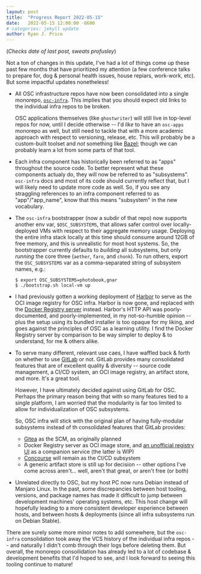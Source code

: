 ```yaml
---
layout: post
title:  "Progress Report 2022-05-15"
date:   2022-05-15 12:00:00 -0600
# categories: jekyll update
author: Ryan J. Price
---
```


(*Checks date of last post, sweats profusley*)

Not a ton of changes in this update, I've had a lot of things come up these past
few months that have prioritized my attention (a few conference talks to prepare
for, dog & personal health issues, house repiars, work-work, etc). But some
impactful updates nonetheless!

* All OSC infrastructure repos have now been consolidated into a single
  monorepo, [`osc-infra`](https://github.com/opensourcecorp/osc-infra). This
  implies that you should expect old links to the individual infra repos to be
  broken.
  
  OSC applications themselves (like `ghostwriter`) will still live in top-level
  repos for now, until I decide otherwise -- I'd *like* to have an `osc-apps`
  monorepo as well, but still need to tackle that with a more academic approach
  with respect to versioning, release, etc. This will probably be a custom-built
  toolset and *not* something like [Bazel](https://bazel.build/); though we can
  probably learn a lot from some parts of that tool.

* Each infra component has historically been referred to as "apps" throughout
  the source code. To better represent what these components actualy do, they
  will now be referred to as "subsystems". `osc-infra` docs and most of its code
  should currently reflect that, but I will likely need to update more code as
  well. So, if you see any straggling references to an infra component referred
  to as "app"/"app_name", know that this means "subsystem" in the new
  vocabulary.

* The `osc-infra` bootstrapper (now a subdir of that repo) now supports another
  env var, `$OSC_SUBSYSTEMS`, that allows safer control over locally-deployed
  VMs with respect to their aggregate memory usage. Deploying the entire infra
  stack locally at this time should consume around 12GB of free memory, and this
  is unrealistic for most host systems. So, the bootstrapper currently defaults
  to *building* all subsystems, but only *running* the core three (`aether`,
  `faro`, and `chonk`). To run others, export the `OSC_SUBSYSTEMS` var as a
  comma-separated string of subsystem names, e.g.:
  
      $ export OSC_SUBSYSTEMS=photobook,gnar
      $ ./bootstrap.sh local-vm up

* I had previously gotten a working deployment of [Harbor](https://goharbor.io/)
  to serve as the OCI image registry for OSC infra. Harbor is now gone, and
  replaced with the [Docker Registry server](https://docs.docker.com/registry/)
  instead. Harbor's HTTP API was poorly-documented, and poorly-implemented, in
  my not-so-humble opinion -- plus the setup using its bundled installer is too
  opaque for my liking, and goes against the principles of OSC as a learning
  utility. I find the Docker Registry server by comparison to be way simpler to
  deploy & to understand, for me & others alike.

* To serve many different, relevant use caes, I have waffled back & forth on
  whether to use [GitLab](https://gitlab.com) or not. GitLab provides many
  consolidated features that are of excellent quality & diversity -- source code
  management, a CI/CD system, an OCI image registry, an artifact store, and
  more. It's a great tool.
  
  However, I have ultimately decided against using GitLab for OSC. Perhaps the
  primary reason being that with so many features tied to a single platform, I
  am worried that the modularity is far too limited to allow for
  individualization of OSC subsystems.
  
  So, OSC infra will stick with the original plan of having fully-modular
  subsystems instead of th consolidated features that GitLab provides:
  * [Gitea](https://gitea.io) as the SCM, as originally planned
  * Docker Registry server as OCI image store, and [an unofficial registry
    UI](https://github.com/Joxit/docker-registry-ui) as a companion service (the
    latter is WIP)
  * [Concourse](concourse-ci.org/) will remain as the CI/CD subsystem
  * A generic artifact store is still up for decision -- other options I've come
    across aren't... well, aren't that great, or aren't free (or both)

* Unrelated directly to OSC, but my host PC now runs Debian instead of Manjaro
  Linux. In the past, some discrepancies between host tooling, versions, and
  package names has made it difficult to jump between development machines'
  operating systems, etc. This host change will hopefully leading to a more
  consistent developer experience between hosts, and between hosts & deployments
  (since all infra subsystems run on Debian Stable).

There are surely some more minor notes to add somewhere, but the `osc-infra`
consolidation took away the VCS history of the individual infra repos -- and
naturally I didn't comb through their logs before deleting them. But overall,
the monorepo consoilidation has already led to a lot of codebase & development
benefits that I'd hoped to see, and I look forward to seeing this tooling
continue to mature!
